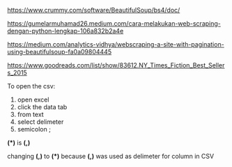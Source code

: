 https://www.crummy.com/software/BeautifulSoup/bs4/doc/

https://gumelarmuhamad26.medium.com/cara-melakukan-web-scraping-dengan-python-lengkap-106a832b2a4e

https://medium.com/analytics-vidhya/webscraping-a-site-with-pagination-using-beautifulsoup-fa0a09804445

https://www.goodreads.com/list/show/83612.NY_Times_Fiction_Best_Sellers_2015

To open the csv:
1. open excel
2. click the data tab
3. from text
4. select delimeter
5. semicolon ;

**(*)** is **(,)**

changing **(,)** to **(*)** because **(,)** was used as delimeter for column in CSV